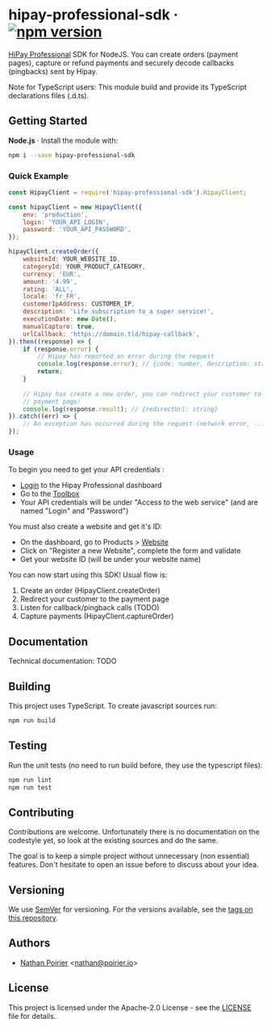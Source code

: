 # hipay-professional-sdk &middot; [![npm version](https://badge.fury.io/js/hipay-professional-sdk.svg)](https://badge.fury.io/js/hipay-professional-sdk)

[HiPay Professional](https://hipay.com/en/hipay-professional) SDK for NodeJS.
You can create orders (payment pages), capture or refund payments and securely
decode callbacks (pingbacks) sent by Hipay.

Note for TypeScript users:
This module build and provide its TypeScript declarations files (.d.ts).

## Getting Started

**Node.js** &middot; Install the module with:
```sh
npm i --save hipay-professional-sdk
```

### Quick Example
```javascript
const HipayClient = require('hipay-professional-sdk').HipayClient;

const hipayClient = new HipayClient({
    env: 'production',
    login: 'YOUR_API_LOGIN',
    password: 'YOUR_API_PASSWORD',
});

hipayClient.createOrder({
    websiteId: YOUR_WEBSITE_ID,
    categoryId: YOUR_PRODUCT_CATEGORY,
    currency: 'EUR',
    amount: '4.99',
    rating: 'ALL',
    locale: 'fr_FR',
    customerIpAddress: CUSTOMER_IP,
    description: 'Life subscription to a super service!',
    executionDate: new Date(),
    manualCapture: true,
    urlCallback: 'https://domain.tld/hipay-callback',
}).then((response) => {
    if (response.error) {
        // Hipay has reported an error during the request
        console.log(response.error); // {code: number, description: string}
        return;
    }
    
    // Hipay has create a new order, you can redirect your customer to the
    // payment page!
    console.log(response.result); // {redirectUrl: string}
}).catch((err) => {
    // An exception has occurred during the request (network error, ...)
});
```

### Usage

To begin you need to get your API credentials :
- [Login](https://www.hipaydirect.com/auth/login) to the Hipay Professional
dashboard
- Go to the [Toolbox](https://professional.hipay.com/toolbox/)
- Your API credentials will be under "Access to the web service" (and are named
"Login" and "Password")

You must also create a website and get it's ID:
- On the dashboard, go to Products > [Website](https://professional.hipay.com/product/website)
- Click on "Register a new Website", complete the form and validate
- Get your website ID (will be under your website name)

You can now start using this SDK! Usual flow is:
1. Create an order (HipayClient.createOrder)
2. Redirect your customer to the payment page
3. Listen for callback/pingback calls (TODO)
4. Capture payments (HipayClient.captureOrder)

## Documentation

Technical documentation: TODO

## Building

This project uses TypeScript. To create javascript sources run:
```sh
npm run build
```

## Testing

Run the unit tests (no need to run build before, they use the typescript files):
```sh
npm run lint
npm run test
```

## Contributing

Contributions are welcome. Unfortunately there is no documentation on the
codestyle yet, so look at the existing sources and do the same.

The goal is to keep a simple project without unnecessary (non essential)
features.
Don't hesitate to open an issue before to discuss about your idea.

## Versioning

We use [SemVer](http://semver.org/) for versioning. For the versions available,
see the [tags on this repository](https://github.com/nathan818fr/hipay-professional-sdk-js/tags).

## Authors

- [Nathan Poirier](https://github.com/nathan818fr) &lt;nathan@poirier.io&gt;

## License

This project is licensed under the Apache-2.0 License - see the
[LICENSE](./LICENSE) file for details.
